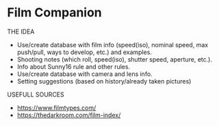 # Film Companion

THE IDEA
- Use/create database with film info (speed(iso), nominal speed, max push/pull, ways to develop, etc.) and examples.
- Shooting notes (which roll, speed(iso), shutter speed, aperture, etc.).
- Info about Sunny16 rule and other rules.
- Use/create database with camera and lens info.
- Setting suggestions (based on history/already taken pictures)
  
  
USEFULL SOURCES
- https://www.filmtypes.com/
- https://thedarkroom.com/film-index/

